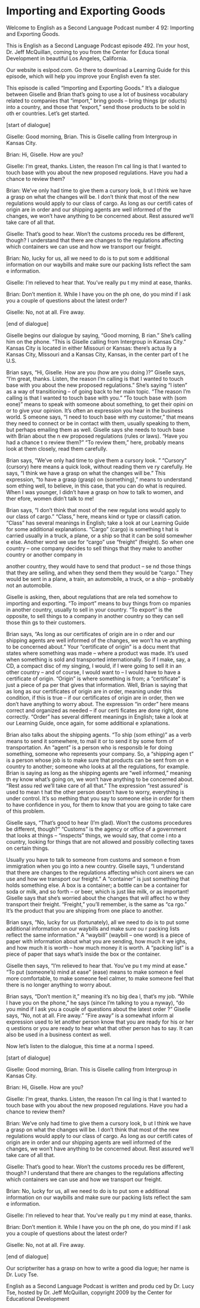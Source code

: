 # Importing and Exporting Goods

Welcome to English as a Second Language Podcast number 4 92: Importing and Exporting Goods.

This is English as a Second Language Podcast episode 492.  I’m your host, Dr. Jeff McQuillan, coming to you from the Center for Educa tional Development in beautiful Los Angeles, California.

Our website is eslpod.com.  Go there to download a Learning Guide for this episode, which will help you improve your English even fa ster.

This episode is called “Importing and Exporting Goods.”  It’s a dialogue between Giselle and Brian that’s going to use a lot of business vocabulary related to companies that “import,” bring goods – bring things (pr oducts) into a country, and those that “export,” send those products to be sold in oth er countries.  Let’s get started.

[start of dialogue]

Giselle:  Good morning, Brian.  This is Giselle calling from Intergroup in Kansas City.

Brian:  Hi, Giselle.  How are you?

Giselle:  I’m great, thanks.  Listen, the reason I’m cal ling is that I wanted to touch base with you about the new proposed regulations.  Have you had a chance to review them?

Brian:  We’ve only had time to give them a cursory look, b ut I think we have a grasp on what the changes will be.  I don’t think that most of the new regulations would apply to our class of cargo.  As long as our certifi cates of origin are in order and our shipping agents are well informed of the changes, we won’t have anything to be concerned about.  Rest assured we’ll take  care of all that.

Giselle:  That’s good to hear.  Won’t the customs procedu res be different, though?  I understand that there are changes to the regulations affecting which containers we can use and how we transport our freight.

Brian:  No, lucky for us, all we need to do is to put som e additional information on our waybills and make sure our packing lists reflect the sam e information.

 Giselle:  I’m relieved to hear that.  You’ve really pu t my mind at ease, thanks.

Brian:  Don’t mention it.  While I have you on the ph one, do you mind if I ask you a couple of questions about the latest order?

Giselle:  No, not at all.  Fire away.

[end of dialogue]

Giselle begins our dialogue by saying, “Good morning, B rian.”  She’s calling him on the phone.  “This is Giselle calling from Intergroup  in Kansas City.”  Kansas City is located in either Missouri or Kansas: there’s actua lly a Kansas City, Missouri and a Kansas City, Kansas, in the center part of t he U.S.

Brian says, “Hi, Giselle.  How are you (how are you doing )?”  Giselle says, “I’m great, thanks.  Listen, the reason I’m calling is that  I wanted to touch base with you about the new proposed regulations.”  She’s saying “l isten” as a way of transitioning – of going back to her main topic.  “The  reason I’m calling is that I wanted to touch base with you.”  “To touch base with (som eone)” means to speak with someone about something, to get their opini on or to give your opinion. It’s often an expression you hear in the business world.  S omeone says, “I need to touch base with my customer,” that means they need to connect or be in contact with them, usually speaking to them, but perhaps emailing them as well. Giselle says she needs to touch base with Brian about the n ew proposed regulations (rules or laws).  “Have you had a chance t o review them?”  “To review them,” here, probably means look at them closely, read them carefully.

Brian says, “We’ve only had time to give them a cursory look. ”  “Cursory” (cursory) here means a quick look, without reading them ve ry carefully.  He says, “I think we have a grasp on what the changes will be.”  This expression, “to have a grasp (grasp) on (something),” means to understand som ething well, to believe, in this case, that you can do what is required.  When I was younger, I didn’t have a grasp on how to talk to women, and ther efore, women didn’t talk to me!

Brian says, “I don’t think that most of the new regulat ions would apply to our class of cargo.”  “Class,” here, means kind or type or classifi cation.  “Class” has several meanings in English; take a look at our Learning Guide for some additional explanations.  “Cargo” (cargo) is something t hat is carried usually in a truck, a plane, or a ship so that it can be sold somewher e else.  Another word we use for “cargo” use “freight” (freight).  So when one country – one company decides to sell things that they make to another country or  another company in

 another country, they would have to send that product – se nd those things that they are selling, and when they send them they would be  “cargo.”  They would be sent in a plane, a train, an automobile, a truck, or a ship – probably not an automobile.

Giselle is asking, then, about regulations that are rela ted somehow to importing and exporting.  “To import” means to buy things from co mpanies in another country, usually to sell in your country.  “To export” is the opposite, to sell things to a company in another country so they can sell those thin gs to their customers.

Brian says, “As long as our certificates of origin are in o rder and our shipping agents are well informed of the changes, we won’t ha ve anything to be concerned about.”  Your “certificate of origin” is a docu ment that states where something was made – where a product was made.  It’s used  when something is sold and transported internationally.  So if I make, say,  a CD, a compact disc of my singing, I would, if I were going to sell it in an other country – and of course, I would want to – I would have to have a certificate of origin.  “Origin” is where something is from; a “certificate” is just a piece of pa per that gives that information.  Well, Brian is saying that as long as our  certificates of origin are in order, meaning under this condition, if this is true –  if our certificates of origin are in order, then we don’t have anything to worry about.   The expression “in order” here means correct and organized as needed – if our certi ficates are done right, done correctly.  “Order” has several different meanings in  English; take a look at our Learning Guide, once again, for some additional e xplanations.

Brian also talks about the shipping agents.  “To ship (som ething)” as a verb means to send it somewhere, to mail it or to send it by some form of transportation.  An “agent” is a person who is responsib le for doing something, someone who represents your company.  So, a “shipping agen t” is a person whose job is to make sure that products can be sent from on e country to another; someone who looks at all the regulations, for example.  Brian is saying as long as the shipping agents are “well informed,” meaning th ey know what’s going on, we won’t have anything to be concerned about.  “Rest assu red we’ll take care of all that.”  The expression “rest assured” is used to mean t hat the other person doesn’t have to worry, everything is under control.  It’s so mething that you say to someone else in order for them to have confidence in you,  for them to know that you are going to take care of this problem.

Giselle says, “That’s good to hear (I’m glad).  Won’t the customs procedures be different, though?”  “Customs” is the agency or office of a government that looks at things – “inspects” things, we would say, that come i nto a country, looking for things that are not allowed and possibly collecting taxes on certain things.

 Usually you have to talk to someone from customs and someon e from immigration when you go into a new country.  Giselle says,  “I understand that there are changes to the regulations affecting which cont ainers we can use and how we transport our freight.”  A “container” is just  something that holds something else.  A box is a container; a bottle can be a container for soda or milk, and so forth – or beer, which is just like milk, or as important!  Giselle says that she’s worried about the changes that will affect ho w they transport their freight.  “Freight,” you’ll remember, is the same as “ca rgo.”  It’s the product that you are shipping from one place to another.

Brian says, “No, lucky for us (fortunately), all we need to  do is to put some additional information on our waybills and make sure ou r packing lists reflect the same information.”  A “waybill” (waybill – one word) is a piece of paper with information about what you are sending, how much it we ighs, and how much it is worth – how much money it is worth.  A “packing list” is a  piece of paper that says what’s inside the box or the container.

Giselle then says, “I’m relieved to hear that.  You’ve pu t my mind at ease.”  “To put (someone’s) mind at ease” (ease) means to make someon e feel more comfortable, to make someone feel calmer, to make someone  feel that there is no longer anything to worry about.

Brian says, “Don’t mention it,” meaning it’s no big dea l, that’s my job.  “While I have you on the phone,” he says (since I’m talking to you a nyway), “do you mind if I ask you a couple of questions about the latest order ?”  Giselle says, “No, not at all.  Fire away.”  “Fire away” is a somewhat inform al expression used to let another person know that you are ready for his or her q uestions or you are ready to hear what that other person has to say.  It can also be used in a business context as well.

Now let’s listen to the dialogue, this time at a norma l speed.

[start of dialogue]

Giselle:  Good morning, Brian.  This is Giselle calling from Intergroup in Kansas City.

Brian:  Hi, Giselle.  How are you?

Giselle:  I’m great, thanks.  Listen, the reason I’m cal ling is that I wanted to touch base with you about the new proposed regulations.  Have you had a chance to review them?

 Brian:  We’ve only had time to give them a cursory look, b ut I think we have a grasp on what the changes will be.  I don’t think that most of the new regulations would apply to our class of cargo.  As long as our certifi cates of origin are in order and our shipping agents are well informed of the changes, we won’t have anything to be concerned about.  Rest assured we’ll take  care of all that.

Giselle:  That’s good to hear.  Won’t the customs procedu res be different, though?  I understand that there are changes to the regulations affecting which containers we can use and how we transport our freight.

Brian:  No, lucky for us, all we need to do is to put som e additional information on our waybills and make sure our packing lists reflect the sam e information.

Giselle:  I’m relieved to hear that.  You’ve really pu t my mind at ease, thanks.

Brian:  Don’t mention it.  While I have you on the ph one, do you mind if I ask you a couple of questions about the latest order?

Giselle:  No, not at all.  Fire away.

[end of dialogue]

Our scriptwriter has a grasp on how to write a good dia logue; her name is Dr. Lucy Tse.



English as a Second Language Podcast is written and produ ced by Dr. Lucy Tse, hosted by Dr. Jeff McQuillan, copyright 2009 by the Center  for Educational Development

